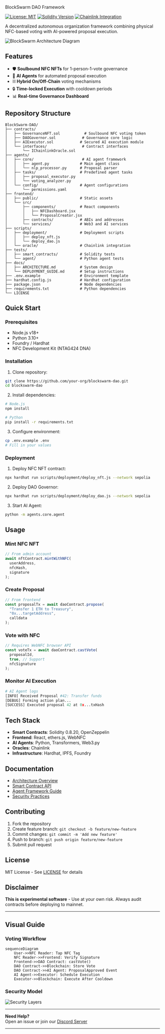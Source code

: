BlockSwarm DAO Framework

[![License: MIT](https://img.shields.io/badge/License-MIT-yellow.svg)](LICENSE)
[![Solidity Version](https://img.shields.io/badge/Solidity-0.8.20-blue)](https://docs.soliditylang.org)
[![Chainlink Integration](https://img.shields.io/badge/Powered%20By-Chainlink-blueviolet)](https://chain.link)

A decentralized autonomous organization framework combining physical NFC-based voting with AI-powered proposal execution.

![BlockSwarm Architecture Diagram](docs/architecture.png)

## Features

- 🛡️ **Soulbound NFC NFTs** for 1-person-1-vote governance
- 🤖 **AI Agents** for automated proposal execution
- ⛓️ **Hybrid On/Off-Chain** voting mechanisms
- 🔒 **Time-locked Execution** with cooldown periods
- 📊 **Real-time Governance Dashboard**

## Repository Structure

```
BlockSwarm-DAO/
├── contracts/
│   ├── GovernanceNFT.sol           # Soulbound NFC voting token
│   ├── DAOGovernor.sol            # Governance core logic
│   ├── AIExecutor.sol            # Secured AI execution module
│   └── interfaces/                # Contract interfaces
│       └── IChainlinkOracle.sol
├── agents/
│   ├── core/                      # AI agent framework
│   │   ├── agent.py              # Main agent class
│   │   └── nlp_processor.py      # Proposal parser
│   ├── tasks/                    # Predefined agent tasks
│   │   ├── proposal_executor.py
│   │   └── voting_analyzer.py
│   └── config/                   # Agent configurations
│       └── permissions.yaml
├── frontend/
│   ├── public/                   # Static assets
│   └── src/
│       ├── components/           # React components
│       │   ├── NFCDashboard.jsx
│       │   └── ProposalCreator.jsx
│       ├── contracts/            # ABIs and addresses
│       └── services/             # Web3 and AI services
├── scripts/
│   ├── deployment/               # Deployment scripts
│   │   ├── deploy_nft.js
│   │   └── deploy_dao.js
│   └── oracle/                   # Chainlink integration
├── tests/
│   ├── smart_contracts/          # Solidity tests
│   └── agent/                    # Python agent tests
├── docs/
│   ├── ARCHITECTURE.md           # System design
│   └── DEPLOYMENT_GUIDE.md       # Setup instructions
├── .env.example                  # Environment template
├── hardhat.config.js             # Hardhat configuration
├── package.json                  # Node dependencies
├── requirements.txt              # Python dependencies
└── LICENSE
```

## Quick Start

### Prerequisites
- Node.js v18+
- Python 3.10+
- Foundry / Hardhat
- NFC Development Kit (NTAG424 DNA)

### Installation

1. Clone repository:
```bash
git clone https://github.com/your-org/blockswarm-dao.git
cd blockswarm-dao
```

2. Install dependencies:
```bash
# Node.js
npm install

# Python
pip install -r requirements.txt
```

3. Configure environment:
```bash
cp .env.example .env
# Fill in your values
```

### Deployment

1. Deploy NFC NFT contract:
```bash
npx hardhat run scripts/deployment/deploy_nft.js --network sepolia
```

2. Deploy DAO Governor:
```bash
npx hardhat run scripts/deployment/deploy_dao.js --network sepolia
```

3. Start AI Agent:
```bash
python -m agents.core.agent
```

## Usage

### Mint NFC NFT
```javascript
// From admin account
await nftContract.mintWithNFC(
  userAddress,
  nfcHash,
  signature
);
```

### Create Proposal
```javascript
// From frontend
const proposalTx = await daoContract.propose(
  "Transfer 1 ETH to Treasury",
  "0x...targetAddress",
  calldata
);
```

### Vote with NFC
```javascript
// Requires WebNFC browser API
const voteTx = await daoContract.castVote(
  proposalId,
  true, // Support
  nfcSignature
);
```

### Monitor AI Execution
```python
# AI Agent logs
[INFO] Received Proposal #42: Transfer funds
[DEBUG] Forming action plan...
[SUCCESS] Executed proposal 42 at 0x...txHash
```

## Tech Stack

- **Smart Contracts**: Solidity 0.8.20, OpenZeppelin
- **Frontend**: React, ethers.js, WebNFC
- **AI Agents**: Python, Transformers, Web3.py
- **Oracles**: Chainlink
- **Infrastructure**: Hardhat, IPFS, Foundry

## Documentation

- [Architecture Overview](docs/ARCHITECTURE.md)
- [Smart Contract API](docs/SMART_CONTRACTS.md)
- [Agent Framework Guide](docs/AGENT_FRAMEWORK.md)
- [Security Practices](docs/SECURITY.md)

## Contributing

1. Fork the repository
2. Create feature branch: `git checkout -b feature/new-feature`
3. Commit changes: `git commit -m 'Add new feature'`
4. Push to branch: `git push origin feature/new-feature`
5. Submit pull request

## License

MIT License - See [LICENSE](LICENSE) for details

## Disclaimer

**This is experimental software** - Use at your own risk. Always audit contracts before deploying to mainnet.

---

## Visual Guide

### Voting Workflow
```mermaid
sequenceDiagram
    User->>NFC Reader: Tap NFC Tag
    NFC Reader->>Frontend: Verify Signature
    Frontend->>DAO Contract: castVote()
    DAO Contract->>Blockchain: Store Vote
    DAO Contract->>AI Agent: ProposalApproved Event
    AI Agent->>Executor: Schedule Execution
    Executor->>Blockchain: Execute After Cooldown
```

### Security Model
![Security Layers](docs/security_layers.png)

---

**Need Help?**  
Open an issue or join our [Discord Server](https://discord.gg/blockswarm)

---
